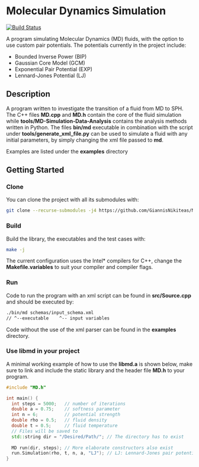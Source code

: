 # Molecular Dynamics Simulation

[![Build Status](https://travis-ci.com/GNikit/MD-simulation.svg?branch=master)](https://travis-ci.com/GNikit/MD-simulation)

A program simulating Molecular Dynamics (MD) fluids, with the option to use
custom pair potentials. The potentials currently in the project include:

* Bounded Inverse Power (BIP)
* Gaussian Core Model (GCM)
* Exponential Pair Potential (EXP)
* Lennard-Jones Potential (LJ)

## Description

A program written to investigate the transition of a fluid from MD to SPH. The C++ files **MD.cpp** and **MD.h** contain the core of the fluid simulation while **tools/MD-Simulation-Data-Analysis** contains the analysis methods written in Python. The files **bin/md** executable in combination with the script under **tools/generate_xml_file.py** can be used to simulate a fluid with any initial parameters, by simply changing the xml file passed to **md**.

Examples are listed under the **examples** directory

## Getting Started

### Clone

You can clone the project with all its submodules with:

```bash
git clone --recurse-submodules -j4 https://github.com/GiannisNikiteas/MD-simulation.git
```

### Build

Build the library, the executables and the test cases with:

```bash
make -j
```

The current configuration uses the Intel* compilers for C++, change the **Makefile.variables** to suit your compiler and compiler flags.

### Run

Code to run the program with an xml script can be found in **src/Source.cpp** and should be executed by:

```bash
./bin/md schemas/input_schema.xml
// ^--executable    ^-- input variables
```

Code without the use of the xml parser can be found in the **examples** directory.

### Use libmd in your project

A minimal working example of how to use the **libmd.a** is shown below, make sure to link and include the static library and the header file **MD.h** to your program.

```C++
#include "MD.h"

int main() {
  int steps = 5000;   // number of iterations
  double a = 0.75;    // softness parameter
  int n = 6;          // potential strength
  double rho = 0.5;   // fluid density
  double t = 0.5;     // fluid temperature
  // Files will be saved to
  std::string dir = "/Desired/Path/"; // The directory has to exist
  
  MD run(dir, steps); // More elaborate constructors also exist
  run.Simulation(rho, t, n, a, "LJ"); // LJ: Lennard-Jones pair potential
}
```
